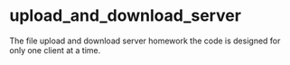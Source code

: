 # upload_and_download_server
The file upload and download server homework
the code is designed for only one client at a time.
